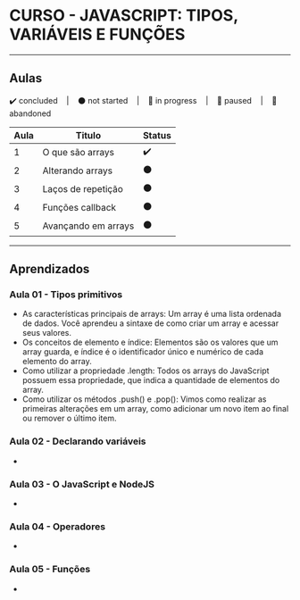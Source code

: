 # CURSO - JAVASCRIPT: TIPOS, VARIÁVEIS E FUNÇÕES

---

## Aulas
<p>
  ✔️ concluded &nbsp;&nbsp;&nbsp;|&nbsp;&nbsp;&nbsp;
  ⚫ not started &nbsp;&nbsp;&nbsp;|&nbsp;&nbsp;&nbsp;
  🔵 in progress &nbsp;&nbsp;&nbsp;|&nbsp;&nbsp;&nbsp;
  🔶 paused &nbsp;&nbsp;&nbsp;|&nbsp;&nbsp;&nbsp;
  🔴 abandoned 
</p>

| Aula | Titulo | Status |
| --- | --- | --- |
| 1 | O que são arrays | ✔️ |
| 2 | Alterando arrays | ⚫ |
| 3 | Laços de repetição | ⚫ |
| 4 | Funções callback | ⚫ |
| 5 | Avançando em arrays | ⚫ |

---

## Aprendizados

### Aula 01 - Tipos primitivos
<ul>
  <li>As características principais de arrays: Um array é uma lista ordenada de dados. Você aprendeu a sintaxe de como criar um array e acessar seus valores.</li>
  <li>Os conceitos de elemento e índice: Elementos são os valores que um array guarda, e índice é o identificador único e numérico de cada elemento do array.</li>
  <li>Como utilizar a propriedade .length: Todos os arrays do JavaScript possuem essa propriedade, que indica a quantidade de elementos do array.</li>
  <li>Como utilizar os métodos .push() e .pop(): Vimos como realizar as primeiras alterações em um array, como adicionar um novo item ao final ou remover o último item.</li>
</ul>

### Aula 02 - Declarando variáveis
<ul>
  <li></li>
</ul>


### Aula 03 - O JavaScript e NodeJS
<ul>
  <li></li>
</ul>


### Aula 04 - Operadores
<ul>
  <li></li>
</ul>


### Aula 05 - Funções
<ul>
  <li></li>
</ul>